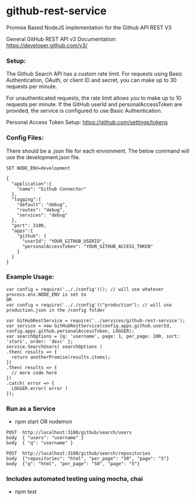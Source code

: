 # github-rest-service
Promise Based NodeJS implementation for the Github API REST V3

General GitHub REST API v3 Documentation:  https://developer.github.com/v3/

### Setup:
The Github Search API has a custom rate limit. For requests using Basic Authentication, OAuth, or client ID and secret,
you can make up to 30 requests per minute.

For unauthenticated requests, the rate limit allows you to make up to 10 requests per minute.  If the GitHub userId and personalAccessToken are provided, the service is configured to use Basic Authentication.

Personal Access Token Setup:  https://github.com/settings/tokens

### Config Files:
There should be a .json file for each envionment.  The below command will use the development.json file.
```
SET NODE_ENV=development
```

```
{
  "application":{
    "name": "Github Connector"
  },
  "logging":{
    "default": "debug",
    "routes": "debug",
    "services": "debug"
  },
  "port": 3100,
  "apps":{
    "github": {
      "userId": "YOUR_GITHUB_USERID",
      "personalAccessToken": "YOUR_GITHUB_ACCESS_TOKEN"
    }
  }
}
```

### Example Usage:
```
var config = require('.././config')(); // will use whatever process.env.NODE_ENV is set to
OR
var config = require('.././config')("production"); // will use production.json in the /config folder

var GitHubRestService = require('../services/github-rest-service');
var service = new GitHubRestService(config.apps.github.userId, config.apps.github.personalAccessToken, LOGGER);
var searchOptions = {q: 'username', page: 1, per_page: 100, sort: 'stars', order: 'desc' };
service.SearchUsers( searchOptions )
.then( results => {
  return anotherPromise(results.items);
})
.then( results => {
  // more code here
})
.catch( error => {
  LOGGER.error( error )
});
```    

### Run as a Service
- npm start OR nodemon
```
POST  http://localhost:3100/github/search/users
body  { "users": "username" }
body  { "q": "username" }

POST  http://localhost:3100/github/search/repositories
body  {"repositories": "html", "per_page": "50", "page": "5"}
body  {"q": "html", "per_page": "50", "page": "5"}
```

### Includes automated testing using mocha, chai
- npm test
